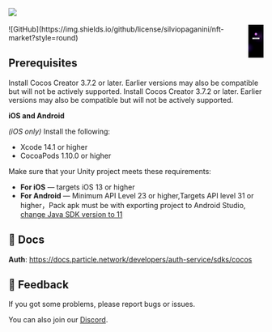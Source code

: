 ![](https://img.shields.io/badge/ts-%F0%9F%92%AA-blue?style=round) 

<img align="right" src="./screenshot/main.jpg" width="200" alt="img_v2_e4e49bb8-c9ad-4768-91d1-a600dffbcfbg" style="zoom:15%;" />
![GitHub](https://img.shields.io/github/license/silviopaganini/nft-market?style=round)

## **Prerequisites**

Install Cocos Creator 3.7.2 or later. Earlier versions may also be compatible but will not be actively supported. Install Cocos Creator 3.7.2 or later. Earlier versions may also be compatible but will not be actively supported. 

**iOS and Android**

*(iOS only)* Install the following:

- Xcode 14.1 or higher
- CocoaPods 1.10.0 or higher

Make sure that your Unity project meets these requirements:

- **For iOS** — targets iOS 13 or higher
- **For Android** — Minimum API Level 23 or higher,Targets API level 31 or higher，Pack apk must be with exporting project to Android Studio, [change Java SDK version to 11](https://stackoverflow.com/questions/66449161/how-to-upgrade-an-android-project-to-java-11)

## 📗 Docs

**Auth**: https://docs.particle.network/developers/auth-service/sdks/cocos

## 💼 Feedback

If you got some problems, please report bugs or issues.

You can also join our [Discord](https://discord.gg/2y44qr6CR2).